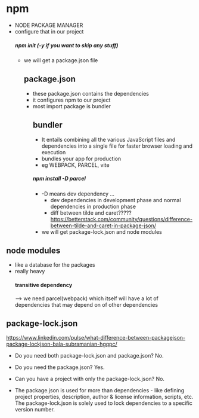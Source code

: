 # npm
- NODE PACKAGE MANAGER
- configure that in our project
    ##### npm init (-y if you want to skip any stuff) 
    - we will get a package.json file
        ## package.json
        - these package.json contains the dependencies
        - it configures npm to our project
        - most import package is bundler
            ## bundler
            - It entails combining all the various JavaScript files and dependencies into a single file for faster browser loading and execution
            - bundles your app for production
            - eg WEBPACK, PARCEL, vite
            ##### npm install -D parcel 
            - -D means dev dependency ...
                - dev dependencies in development phase and normal dependencies in production phase
                - diff between tilde and caret?????
                https://betterstack.com/community/questions/difference-between-tilde-and-caret-in-package-json/
            - we will get package-lock.json and node modules

## node modules 
- like a database for the packages
- really heavy
    #### transitive dependency 
    -->  we need parcel(webpack) which itself will have a lot of dependencies that may depend on of other dependencies

## package-lock.json
https://www.linkedin.com/pulse/what-difference-between-packagejson-package-lockjson-bala-subramanian-hgqpc/

- Do you need both package-lock.json and package.json? No.

- Do you need the package.json? Yes.

- Can you have a project with only the package-lock.json? No.

- The package.json is used for more than dependencies - like defining project properties, description, author & license information, scripts, etc. The package-lock.json is solely used to lock dependencies to a specific version number.
